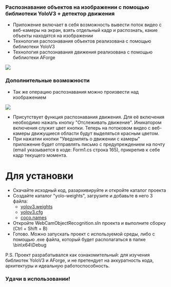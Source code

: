 ### Распознавание объектов на изображении с помощью библиотеки YoloV3 + детектор движения

- Приложение включает в себя возможность вывести поток видео с веб-камеры на экран, взять отдельный кадр и распознать, какие объекты находятся на изображении
- Технология распознавания объектов реализована с помощью библиотеки YoloV3
- Технология распознавания движения реализована с помощью библиотеки AForge

![](https://media.giphy.com/media/W4N5hD0LpZZkdVlQW9/giphy.gif)

### Дополнительные возможности

- Так же операцию распознавания можно произвести над изображением 

![](https://media.giphy.com/media/YG5OvF4rSqJn1Bpb7L/giphy.gif)

- Присутствует функция распознавания движения. Для её включения необходимо нажать кнопку "Отслеживать движение". Иникатором включения служит цвет кнопки. Теперь на потоковом видео с веб-камеры движущиеся области будут выделяться красным цветом.
- При нажатии кнопки "Уведомлять о движении с камеры" приложение будет отправлять письмо с предупреждением на почту (email указывается в коде: Form1.cs строка 165), прикрепив к себе кадр текущего момента.

# Для установки
+ Скачайте исходный код, разархивируйте и откройте каталог проекта
+ Создайте каталог "yolo-weights", загрузите и добавьте в него 3 файла: 
	+ [yolov3.weights](https://pjreddie.com/media/files/yolov3.weights)
	+ [yolov3.cfg](https://raw.githubusercontent.com/pjreddie/darknet/master/cfg/yolov3.cfg)
	+ [coco.names](https://raw.githubusercontent.com/pjreddie/darknet/master/data/coco.names)
+ Откройте WebCamObjectRecognition.sln проекта и выполните сборку (Ctrl + Shift + B)
+ Готово. Можно запускать проект с используемой среды, либо с помощью .exe файла, который будет располагаться в папке \bin\x64\Debug

P.S. Проект разрабатывался как ознакомительный: для изучения библиотек YoloV3 и AForge, и не претендует на аккуратность кода, архитектуры и идеальную работоспособность.

### Удачи в использовании!
